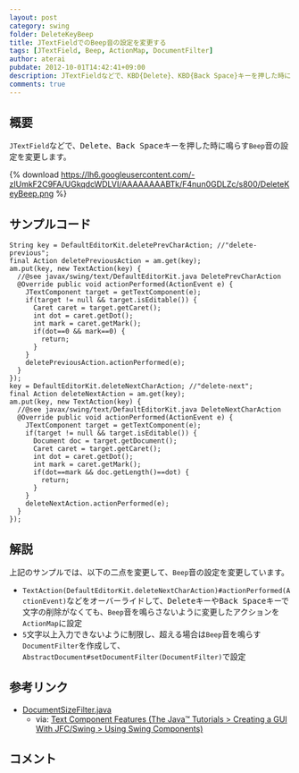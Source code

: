 ```yaml
---
layout: post
category: swing
folder: DeleteKeyBeep
title: JTextFieldでのBeep音の設定を変更する
tags: [JTextField, Beep, ActionMap, DocumentFilter]
author: aterai
pubdate: 2012-10-01T14:42:41+09:00
description: JTextFieldなどで、KBD{Delete}、KBD{Back Space}キーを押した時に鳴らすBeep音の設定を変更します。
comments: true
---
```

## 概要
`JTextField`などで、<kbd>Delete</kbd>、<kbd>Back Space</kbd>キーを押した時に鳴らす`Beep`音の設定を変更します。

{% download https://lh6.googleusercontent.com/-zIUmkF2C9FA/UGkqdcWDLVI/AAAAAAAABTk/F4nun0GDLZc/s800/DeleteKeyBeep.png %}

## サンプルコード
<pre class="prettyprint"><code>String key = DefaultEditorKit.deletePrevCharAction; //"delete-previous";
final Action deletePreviousAction = am.get(key);
am.put(key, new TextAction(key) {
  //@see javax/swing/text/DefaultEditorKit.java DeletePrevCharAction
  @Override public void actionPerformed(ActionEvent e) {
    JTextComponent target = getTextComponent(e);
    if(target != null &amp;&amp; target.isEditable()) {
      Caret caret = target.getCaret();
      int dot = caret.getDot();
      int mark = caret.getMark();
      if(dot==0 &amp;&amp; mark==0) {
        return;
      }
    }
    deletePreviousAction.actionPerformed(e);
  }
});
key = DefaultEditorKit.deleteNextCharAction; //"delete-next";
final Action deleteNextAction = am.get(key);
am.put(key, new TextAction(key) {
  //@see javax/swing/text/DefaultEditorKit.java DeleteNextCharAction
  @Override public void actionPerformed(ActionEvent e) {
    JTextComponent target = getTextComponent(e);
    if(target != null &amp;&amp; target.isEditable()) {
      Document doc = target.getDocument();
      Caret caret = target.getCaret();
      int dot = caret.getDot();
      int mark = caret.getMark();
      if(dot==mark &amp;&amp; doc.getLength()==dot) {
        return;
      }
    }
    deleteNextAction.actionPerformed(e);
  }
});
</code></pre>

## 解説
上記のサンプルでは、以下の二点を変更して、`Beep`音の設定を変更しています。

- `TextAction(DefaultEditorKit.deleteNextCharAction)#actionPerformed(ActionEvent)`などをオーバーライドして、<kbd>Delete</kbd>キーや<kbd>Back Space</kbd>キーで文字の削除がなくても、`Beep`音を鳴らさないように変更したアクションを`ActionMap`に設定
- `5`文字以上入力できないように制限し、超える場合は`Beep`音を鳴らす`DocumentFilter`を作成して、`AbstractDocument#setDocumentFilter(DocumentFilter)`で設定

<!-- dummy comment line for breaking list -->

## 参考リンク
- [DocumentSizeFilter.java](http://docs.oracle.com/javase/tutorial/displayCode.html?code=http://docs.oracle.com/javase/tutorial/uiswing/examples/components/TextComponentDemoProject/src/components/DocumentSizeFilter.java)
    - via: [Text Component Features (The Java™ Tutorials > Creating a GUI With JFC/Swing > Using Swing Components)](http://docs.oracle.com/javase/tutorial/uiswing/components/generaltext.html)

<!-- dummy comment line for breaking list -->

## コメント
